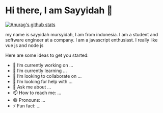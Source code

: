 # Hi there, I am Sayyidah 👋
[![Anurag's github stats](https://github-readme-stats.vercel.app/api?username=sayyidah17&show_icons=true)](https://github.com/anuraghazra/github-readme-stats)

my name is sayyidah mursyidah, I am from indonesia. I am a student and software engineer at a company. I am a javascript enthusiast. I really like vue js and node js

Here are some ideas to get you started:

- 🔭 I’m currently working on ...
- 🌱 I’m currently learning ...
- 👯 I’m looking to collaborate on ...
- 🤔 I’m looking for help with ...
- 💬 Ask me about ...
- 📫 How to reach me: ...
- 😄 Pronouns: ...
- ⚡ Fun fact: ...
